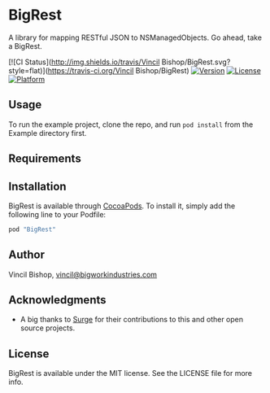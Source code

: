 # BigRest
A library for mapping RESTful JSON to NSManagedObjects. Go ahead, take a BigRest.

[![CI Status](http://img.shields.io/travis/Vincil Bishop/BigRest.svg?style=flat)](https://travis-ci.org/Vincil Bishop/BigRest)
[![Version](https://img.shields.io/cocoapods/v/BigRest.svg?style=flat)](http://cocoapods.org/pods/BigRest)
[![License](https://img.shields.io/cocoapods/l/BigRest.svg?style=flat)](http://cocoapods.org/pods/BigRest)
[![Platform](https://img.shields.io/cocoapods/p/BigRest.svg?style=flat)](http://cocoapods.org/pods/BigRest)

## Usage

To run the example project, clone the repo, and run `pod install` from the Example directory first.

## Requirements

## Installation

BigRest is available through [CocoaPods](http://cocoapods.org). To install
it, simply add the following line to your Podfile:

```ruby
pod "BigRest"
```

## Author

Vincil Bishop, vincil@bigworkindustries.com

## Acknowledgments

* A big thanks to [Surge](http://www.surgeforward.com) for their contributions to this and other open source projects.

## License

BigRest is available under the MIT license. See the LICENSE file for more info.
